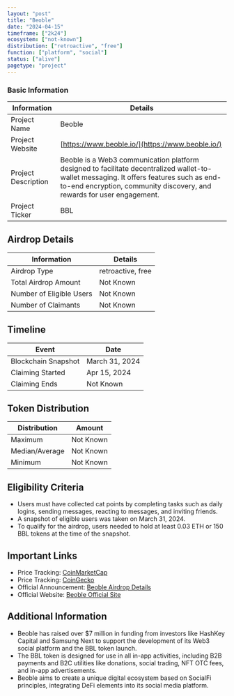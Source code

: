 ```yaml
---
layout: "post"
title: "Beoble"
date: "2024-04-15"
timeframe: ["2k24"]
ecosystem: ["not-known"]
distribution: ["retroactive", "free"]
function: ["platform", "social"]
status: ["alive"]
pagetype: "project"
---
```


### Basic Information

| Information         | Details                                                                                                                                                                                                          |
| ------------------- | ---------------------------------------------------------------------------------------------------------------------------------------------------------------------------------------------------------------- |
| Project Name        | Beoble                                                                                                                                                                                                           |
| Project Website     | [https://www.beoble.io/](https://www.beoble.io/)                                                                                                                                                                 |
| Project Description | Beoble is a Web3 communication platform designed to facilitate decentralized wallet-to-wallet messaging. It offers features such as end-to-end encryption, community discovery, and rewards for user engagement. |
| Project Ticker      | BBL                                                                                                                                                                                                              |

## Airdrop Details

| Information              | Details           |
| ------------------------ | ----------------- |
| Airdrop Type             | retroactive, free |
| Total Airdrop Amount     | Not Known         |
| Number of Eligible Users | Not Known         |
| Number of Claimants      | Not Known         |

## Timeline

| Event               | Date           |
| ------------------- | -------------- |
| Blockchain Snapshot | March 31, 2024 |
| Claiming Started    | Apr 15, 2024   |
| Claiming Ends       | Not Known      |

## Token Distribution

| Distribution   | Amount    |
| -------------- | --------- |
| Maximum        | Not Known |
| Median/Average | Not Known |
| Minimum        | Not Known |

## Eligibility Criteria

- Users must have collected cat points by completing tasks such as daily logins, sending messages, reacting to messages, and inviting friends.
- A snapshot of eligible users was taken on March 31, 2024.
- To qualify for the airdrop, users needed to hold at least 0.03 ETH or 150 BBL tokens at the time of the snapshot.

## Important Links

- Price Tracking: [CoinMarketCap](https://coinmarketcap.com/currencies/beoble)
- Price Tracking: [CoinGecko](https://www.coingecko.com/en/coins/beoble)
- Official Announcement: [Beoble Airdrop Details](https://x.com/beoble_official/status/1779859653364752884)
- Official Website: [Beoble Official Site](https://www.beoble.io/)

## Additional Information

- Beoble has raised over $7 million in funding from investors like HashKey Capital and Samsung Next to support the development of its Web3 social platform and the BBL token launch.
- The BBL token is designed for use in all in-app activities, including B2B payments and B2C utilities like donations, social trading, NFT OTC fees, and in-app advertisements.
- Beoble aims to create a unique digital ecosystem based on SocialFi principles, integrating DeFi elements into its social media platform.